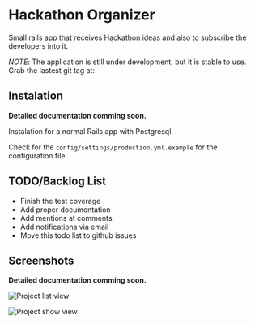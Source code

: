 # Hackathon Organizer

Small rails app that receives Hackathon ideas and also to subscribe the developers into it.

*NOTE*: The application is still under development, but it is stable to use. Grab the lastest git tag at:

## Instalation

**Detailed documentation comming soon.**

Instalation for a normal Rails app with Postgresql.

Check for the `config/settings/production.yml.example` for the configuration file.

## TODO/Backlog List

- Finish the test coverage
- Add proper documentation
- Add mentions at comments
- Add notifications via email
- Move this todo list to github issues

## Screenshots

**Detailed documentation comming soon.**

![Project list view](https://github.com/rafaelbiriba/hackathon_organizer/blob/master/docs/images/list.png)

![Project show view](https://github.com/rafaelbiriba/hackathon_organizer/blob/master/docs/images/show.png)
